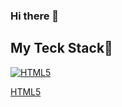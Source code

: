 ### Hi there 👋

<!--
**NYHwani/NYHwani** is a ✨ _special_ ✨ repository because its `README.md` (this file) appears on your GitHub profile.

Here are some ideas to get you started:

- 🔭 I’m currently working on ...
- 🌱 I’m currently learning ...
- 👯 I’m looking to collaborate on ...
- 🤔 I’m looking for help with ...
- 💬 Ask me about ...
- 📫 How to reach me: ...
- 😄 Pronouns: ...
- ⚡ Fun fact: ...
-->

<h2> My Teck Stack🔭 </h2>
<div class="test" style="display: flex;text-align: ">
  <a target="_blank" rel="noopener noreferrer nofollow" href="https://camo.githubusercontent.com/294f41726bba121b2233689890fbca6bf4b3e2d3417b5f75e8d6b89ad98e1bb6/68747470733a2f2f696d672e736869656c64732e696f2f62616467652f2d48544d4c352d4630353033323f7374796c653d666f722d7468652d6261646765266c6f676f3d68746d6c35266c6f676f436f6c6f723d666666666666">
    <img src="https://camo.githubusercontent.com/294f41726bba121b2233689890fbca6bf4b3e2d3417b5f75e8d6b89ad98e1bb6/68747470733a2f2f696d672e736869656c64732e696f2f62616467652f2d48544d4c352d4630353033323f7374796c653d666f722d7468652d6261646765266c6f676f3d68746d6c35266c6f676f436f6c6f723d666666666666" alt="HTML5" data-canonical-src="https://img.shields.io/badge/-HTML5-F05032?style=for-the-badge&amp;logo=html5&amp;logoColor=ffffff" style="max-width: 100%;">
    <p>HTML5</p>
  </a>
</div>
